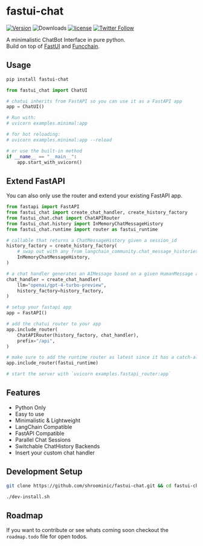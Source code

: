 # fastui-chat

[![Version](https://badge.fury.io/py/fastui-chat.svg)](https://badge.fury.io/py/fastui-chat)
![Downloads](https://img.shields.io/pypi/dm/fastui-chat)
[![license](https://img.shields.io/github/license/shroominic/fastui-chat.svg)](https://github.com/shroominic/fastui-chat/blob/main/LICENSE)
[![Twitter Follow](https://img.shields.io/twitter/follow/shroominic?style=social)](https://x.com/shroominic)

A minimalistic ChatBot Interface in pure python. </br>
Build on top of [FastUI](https://github.com/pydantic/FastUI) and [Funcchain](https://github.com/shroominic/funcchain).

## Usage

```bash
pip install fastui-chat
```

```python
from fastui_chat import ChatUI

# chatui inherits from FastAPI so you can use it as a FastAPI app
app = ChatUI()

# Run with:
# uvicorn examples.minimal:app

# for hot reloading:
# uvicorn examples.minimal:app --reload

# or use the built-in method
if __name__ == "__main__":
    app.start_with_uvicorn()
```

## Extend FastAPI

You can also only use the router and extend your existing FastAPI app.

```python
from fastapi import FastAPI
from fastui_chat import create_chat_handler, create_history_factory
from fastui_chat.chat import ChatAPIRouter
from fastui_chat.history import InMemoryChatMessageHistory
from fastui_chat.runtime import router as fastui_runtime

# callable that returns a ChatMessageHistory given a session_id
history_factory = create_history_factory(
    # swap out with any from langchain_community.chat_message_histories
    InMemoryChatMessageHistory,
)

# a chat handler generates an AIMessage based on a given HumanMessage and ChatHistory
chat_handler = create_chat_handler(
    llm="openai/gpt-4-turbo-preview",
    history_factory=history_factory,
)

# setup your fastapi app
app = FastAPI()

# add the chatui router to your app
app.include_router(
    ChatAPIRouter(history_factory, chat_handler),
    prefix="/api",
)

# make sure to add the runtime router as latest since it has a catch-all route
app.include_router(fastui_runtime)

# start the server with `uvicorn examples.fastapi_router:app`
```

## Features

- Python Only
- Easy to use
- Minimalistic & Lightweight
- LangChain Compatible
- FastAPI Compatible
- Parallel Chat Sessions
- Switchable ChatHistory Backends
- Insert your custom chat handler

## Development Setup

```bash
git clone https://github.com/shroominic/fastui-chat.git && cd fastui-chat

./dev-install.sh
```

## Roadmap

If you want to contribute or see whats coming soon checkout the `roadmap.todo` file for open todos.
